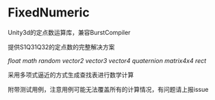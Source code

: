 # FixedNumeric
Unity3d的定点数运算库，兼容BurstCompiler

提供S1Q31Q32的定点数的完整解决方案

*float math random vector2 vector3 vector4 quaternion matrix4x4 rect*

采用多项式逼近的方式生成查找表进行数学计算

附带测试用例，注意用例可能无法覆盖所有的计算情况，有问题请上报issue
